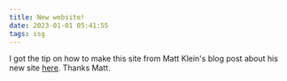 ```yaml
---
title: New website!
date: 2023-01-01 05:41:55
tags: ssg
---
```

I got the tip on how to make this site from Matt Klein's blog post about his new site [here](https://mattklein123.dev/2020/03/08/2020-03-07-new-website/). Thanks Matt.
